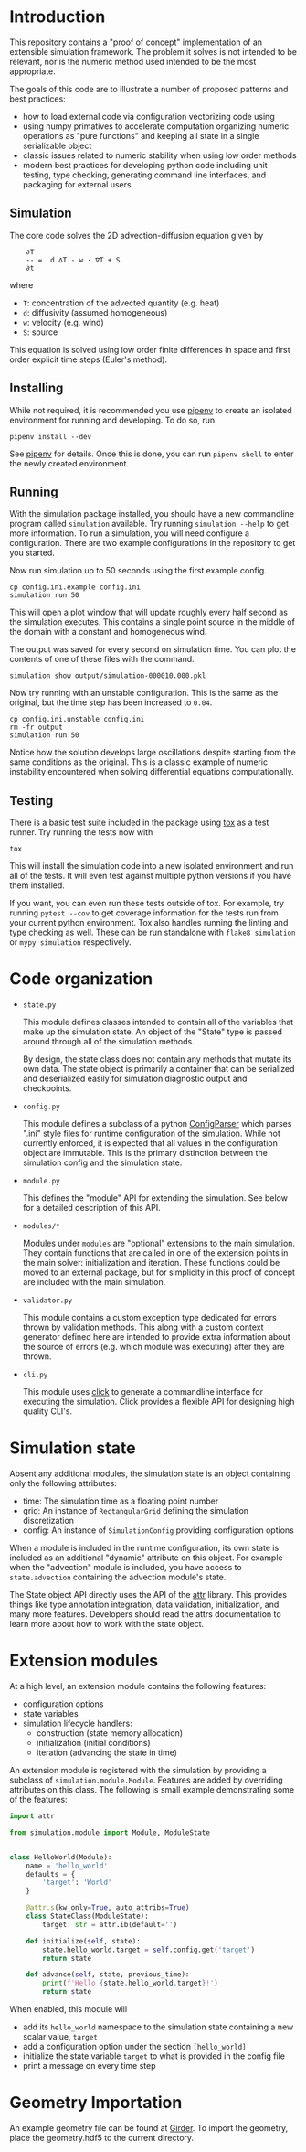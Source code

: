 # Introduction

This repository contains a "proof of concept" implementation of an extensible
simulation framework.  The problem it solves is not intended to be relevant,
nor is the numeric method used intended to be the most appropriate.

The goals of this code are to illustrate a number of proposed patterns
and best practices:
* how to load external code via configuration vectorizing code using
* using numpy primatives to accelerate computation organizing numeric operations as
  "pure functions" and keeping all state in a single serializable object
* classic issues related to numeric stability when using low order methods
* modern best practices for developing python code including unit testing,
  type checking, generating command line interfaces, and packaging for external
  users

## Simulation

The core code solves the 2D advection-diffusion equation given by
```
    ∂T
    -- =  d ∆T - w ⋅ ∇T + S
    ∂t
```
where
* `T`: concentration of the advected quantity (e.g. heat)
* `d`: diffusivity (assumed homogeneous)
* `w`: velocity (e.g. wind)
* `S`: source

This equation is solved using low order finite differences in space and first
order explicit time steps (Euler's method).

## Installing

While not required, it is recommended you use
[pipenv](https://github.com/pypa/pipenv) to create an isolated environment for
running and developing.  To do so, run
```
pipenv install --dev
```
See [pipenv](https://github.com/pypa/pipenv) for details.  Once this is done,
you can run `pipenv shell` to enter the newly created environment.


## Running

With the simulation package installed, you should have a new commandline
program called `simulation` available.  Try running `simulation --help` to get
more information.  To run a simulation, you will need configure a configuration.
There are two example configurations in the repository to get you started.

Now run simulation up to 50 seconds using the first example config.
```
cp config.ini.example config.ini
simulation run 50
```
This will open a plot window that will update roughly every half second as the
simulation executes.  This contains a single point source in the middle of the
domain with a constant and homogeneous wind.

The output was saved for every second on simulation time.  You can plot the
contents of one of these files with the command.
```
simulation show output/simulation-000010.000.pkl
```

Now try running with an unstable configuration.  This is the same as the
original, but the time step has been increased to `0.04`.
```
cp config.ini.unstable config.ini
rm -fr output
simulation run 50
```
Notice how the solution develops large oscillations despite starting from the
same conditions as the original.  This is a classic example of numeric
instability encountered when solving differential equations computationally.

## Testing

There is a basic test suite included in the package using [tox](https://tox.readthedocs.io/en/latest/)
as a test runner.  Try running the tests now with
```
tox
```
This will install the simulation code into a new isolated environment and run
all of the tests.  It will even test against multiple python versions if you
have them installed.

If you want, you can even run these tests outside of tox.  For example, try
running `pytest --cov` to get coverage information for the tests run from your
current python environment.  Tox also handles running the linting and type
checking as well.  These can be run standalone with `flake8 simulation` or
`mypy simulation` respectively.

# Code organization

* `state.py`

    This module defines classes intended to contain all of the variables that
    make up the simulation state.  An object of the "State" type is passed
    around through all of the simulation methods.

    By design, the state class does not contain any methods that mutate its own
    data.  The state object is primarily a container that can be serialized and
    deserialized easily for simulation diagnostic output and checkpoints.

* `config.py`

    This module defines a subclass of a python
    [ConfigParser](https://docs.python.org/3/library/configparser.html?highlight=configparser#configparser.ConfigParser)
    which parses ".ini" style files for runtime configuration of the
    simulation.  While not currently enforced, it is expected that all values
    in the configuration object are immutable.  This is the primary distinction
    between the simulation config and the simulation state.

* `module.py`

    This defines the "module" API for extending the simulation.  See below for
    a detailed description of this API.

* `modules/*`

    Modules under `modules` are "optional" extensions to the main simulation.
    They contain functions that are called in one of the extension points in
    the main solver: initialization and iteration.  These functions could be
    moved to an external package, but for simplicity in this proof of concept
    are included with the main simulation.

* `validator.py`

    This module contains a custom exception type dedicated for errors thrown by
    validation methods.  This along with a custom context generator defined
    here are intended to provide extra information about the source of errors
    (e.g. which module was executing) after they are thrown.

* `cli.py`

    This module uses [click](https://click.palletsprojects.com/en/7.x/) to generate
    a commandline interface for executing the simulation.  Click provides a flexible
    API for designing high quality CLI's.

# Simulation state

Absent any additional modules, the simulation state is an object containing only the
following attributes:

* time: The simulation time as a floating point number
* grid: An instance of `RectangularGrid` defining the simulation discretization
* config: An instance of `SimulationConfig` providing configuration options

When a module is included in the runtime configuration, its own state is
included as an additional "dynamic" attribute on this object.  For example when
the "advection" module is included, you have access to `state.advection`
containing the advection module's state.

The State object API directly uses the API of the [attr](https://www.attrs.org)
library.  This provides things like type annotation integration, data
validation, initialization, and many more features.  Developers should read the
attrs documentation to learn more about how to work with the state object.

# Extension modules

At a high level, an extension module contains the following features:

* configuration options
* state variables
* simulation lifecycle handlers:
  * construction (state memory allocation)
  * initialization (initial conditions)
  * iteration (advancing the state in time)

An extension module is registered with the simulation by providing a subclass
of `simulation.module.Module`.  Features are added by overriding attributes on
this class.  The following is small example demonstrating some of the features:

```python
import attr

from simulation.module import Module, ModuleState


class HelloWorld(Module):
    name = 'hello_world'
    defaults = {
        'target': 'World'
    }

    @attr.s(kw_only=True, auto_attribs=True)
    class StateClass(ModuleState):
        target: str = attr.ib(default='')

    def initialize(self, state):
        state.hello_world.target = self.config.get('target')
        return state

    def advance(self, state, previous_time):
        print(f'Hello {state.hello_world.target}!')
        return state
```

When enabled, this module will
* add its `hello_world` namespace to the simulation state containing a new
  scalar value, `target`
* add a configuration option under the section `[hello_world]`
* initialize the state variable `target` to what is provided in the
  config file
* print a message on every time step

# Geometry Importation

An example geometry file can be found at [Girder](https://data.computational-biology.org/#item/5dc778b2ef2e2603553c5a11). 
To import the geometry, place the geometry.hdf5 to the current directory.